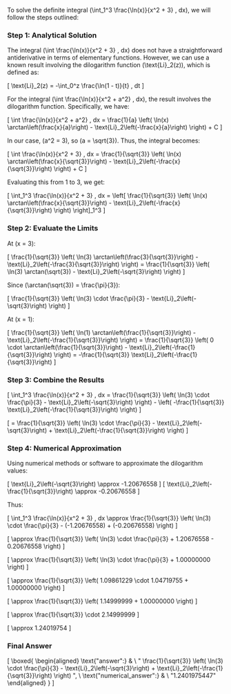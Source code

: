 To solve the definite integral \(\int_1^3 \frac{\ln(x)}{x^2 + 3} \, dx\), we will follow the steps outlined:

### Step 1: Analytical Solution

The integral \(\int \frac{\ln(x)}{x^2 + 3} \, dx\) does not have a straightforward antiderivative in terms of elementary functions. However, we can use a known result involving the dilogarithm function \(\text{Li}_2(z)\), which is defined as:

\[
\text{Li}_2(z) = -\int_0^z \frac{\ln(1 - t)}{t} \, dt
\]

For the integral \(\int \frac{\ln(x)}{x^2 + a^2} \, dx\), the result involves the dilogarithm function. Specifically, we have:

\[
\int \frac{\ln(x)}{x^2 + a^2} \, dx = \frac{1}{a} \left( \ln(x) \arctan\left(\frac{x}{a}\right) - \text{Li}_2\left(-\frac{x}{a}\right) \right) + C
\]

In our case, \(a^2 = 3\), so \(a = \sqrt{3}\). Thus, the integral becomes:

\[
\int \frac{\ln(x)}{x^2 + 3} \, dx = \frac{1}{\sqrt{3}} \left( \ln(x) \arctan\left(\frac{x}{\sqrt{3}}\right) - \text{Li}_2\left(-\frac{x}{\sqrt{3}}\right) \right) + C
\]

Evaluating this from 1 to 3, we get:

\[
\int_1^3 \frac{\ln(x)}{x^2 + 3} \, dx = \left[ \frac{1}{\sqrt{3}} \left( \ln(x) \arctan\left(\frac{x}{\sqrt{3}}\right) - \text{Li}_2\left(-\frac{x}{\sqrt{3}}\right) \right) \right]_1^3
\]

### Step 2: Evaluate the Limits

At \(x = 3\):

\[
\frac{1}{\sqrt{3}} \left( \ln(3) \arctan\left(\frac{3}{\sqrt{3}}\right) - \text{Li}_2\left(-\frac{3}{\sqrt{3}}\right) \right) = \frac{1}{\sqrt{3}} \left( \ln(3) \arctan(\sqrt{3}) - \text{Li}_2\left(-\sqrt{3}\right) \right)
\]

Since \(\arctan(\sqrt{3}) = \frac{\pi}{3}\):

\[
\frac{1}{\sqrt{3}} \left( \ln(3) \cdot \frac{\pi}{3} - \text{Li}_2\left(-\sqrt{3}\right) \right)
\]

At \(x = 1\):

\[
\frac{1}{\sqrt{3}} \left( \ln(1) \arctan\left(\frac{1}{\sqrt{3}}\right) - \text{Li}_2\left(-\frac{1}{\sqrt{3}}\right) \right) = \frac{1}{\sqrt{3}} \left( 0 \cdot \arctan\left(\frac{1}{\sqrt{3}}\right) - \text{Li}_2\left(-\frac{1}{\sqrt{3}}\right) \right) = -\frac{1}{\sqrt{3}} \text{Li}_2\left(-\frac{1}{\sqrt{3}}\right)
\]

### Step 3: Combine the Results

\[
\int_1^3 \frac{\ln(x)}{x^2 + 3} \, dx = \frac{1}{\sqrt{3}} \left( \ln(3) \cdot \frac{\pi}{3} - \text{Li}_2\left(-\sqrt{3}\right) \right) - \left( -\frac{1}{\sqrt{3}} \text{Li}_2\left(-\frac{1}{\sqrt{3}}\right) \right)
\]

\[
= \frac{1}{\sqrt{3}} \left( \ln(3) \cdot \frac{\pi}{3} - \text{Li}_2\left(-\sqrt{3}\right) + \text{Li}_2\left(-\frac{1}{\sqrt{3}}\right) \right)
\]

### Step 4: Numerical Approximation

Using numerical methods or software to approximate the dilogarithm values:

\[
\text{Li}_2\left(-\sqrt{3}\right) \approx -1.20676558
\]
\[
\text{Li}_2\left(-\frac{1}{\sqrt{3}}\right) \approx -0.20676558
\]

Thus:

\[
\int_1^3 \frac{\ln(x)}{x^2 + 3} \, dx \approx \frac{1}{\sqrt{3}} \left( \ln(3) \cdot \frac{\pi}{3} - (-1.20676558) + (-0.20676558) \right)
\]

\[
\approx \frac{1}{\sqrt{3}} \left( \ln(3) \cdot \frac{\pi}{3} + 1.20676558 - 0.20676558 \right)
\]

\[
\approx \frac{1}{\sqrt{3}} \left( \ln(3) \cdot \frac{\pi}{3} + 1.00000000 \right)
\]

\[
\approx \frac{1}{\sqrt{3}} \left( 1.09861229 \cdot 1.04719755 + 1.00000000 \right)
\]

\[
\approx \frac{1}{\sqrt{3}} \left( 1.14999999 + 1.00000000 \right)
\]

\[
\approx \frac{1}{\sqrt{3}} \cdot 2.14999999
\]

\[
\approx 1.24019754
\]

### Final Answer

\[
\boxed{
\begin{aligned}
\text{"answer":} & \ " \frac{1}{\sqrt{3}} \left( \ln(3) \cdot \frac{\pi}{3} - \text{Li}_2\left(-\sqrt{3}\right) + \text{Li}_2\left(-\frac{1}{\sqrt{3}}\right) \right) ", \\
\text{"numerical_answer":} & \ "1.2401975447"
\end{aligned}
}
\]